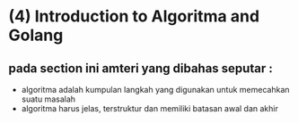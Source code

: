 # (4) Introduction to Algoritma and Golang


## pada section ini amteri yang dibahas seputar :
  - algoritma adalah kumpulan langkah yang digunakan untuk memecahkan suatu masalah
  - algoritma harus jelas, terstruktur dan memiliki batasan awal dan akhir
